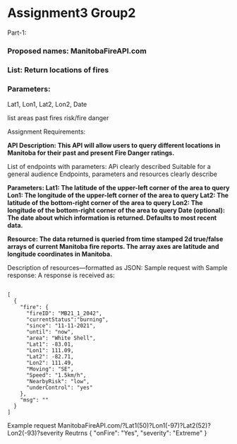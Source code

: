 # Assignment3 Group2
Part-1:

### Proposed names: ManitobaFireAPI.com
### List: Return locations of fires
### Parameters: 
Lat1, Lon1, Lat2, Lon2, Date

list areas
past fires
risk/fire danger

Assignment Requirements:

**API Description:  This API will allow users to query different locations in Manitoba for their past and present Fire Danger ratings.**

List of endpoints with parameters:
  APi clearly described
  Suitable for a general audience
  Endpoints, parameters and resources clearly describe
  
  **Parameters:
    Lat1: The latitude of the upper-left corner of the area to query
    Lon1: The longitude of the upper-left corner of the area to query
    Lat2: The latitude of the bottom-right corner of the area to query
    Lon2: The longitude of the bottom-right corner of the area to query
    Date (optional): The date about which information is returned. Defaults to most recent data.**
    
 **Resource: The data returned is queried from time stamped 2d true/false arrays of current Manitoba fire reports. The array axes are latitude and longitude coordinates in Manitoba.**
    
Description  of resources—formatted as JSON:
Sample request with Sample response:
A response is received as:
##  
```
[
  {
    "fire": {
      "fireID": "MB21_1_2042",
      "currentStatus":"burning",
      "since": "11-11-2021",
      "until": "now",
      "area": "White Shell",
      "Lat1": -83.01,
      "Lon1": 111.09,
      "Lat2": -82.71,
      "Lon2": 111.49,
      "Moving": "SE",
      "Speed": "1.5km/h",
      "NearbyRisk": "low",
      "underControl": "yes"
    },
    "msg": ""
  }
]
```


Example request
  ManitobaFireAPI.com/?Lat1(50)?Lon1(-97)?Lat2(52)?Lon2(-93)?severity
  Reutrns 
  {
    "onFire": "Yes",
    "severity": "Extreme"
  }
